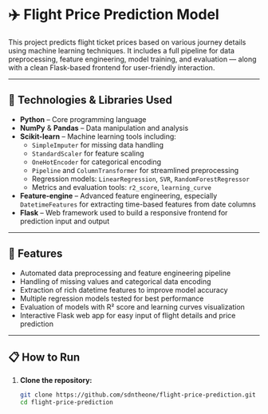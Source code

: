 # ✈️ Flight Price Prediction Model

This project predicts flight ticket prices based on various journey details using machine learning techniques. It includes a full pipeline for data preprocessing, feature engineering, model training, and evaluation — along with a clean Flask-based frontend for user-friendly interaction.

---

## 🔧 Technologies & Libraries Used

- **Python** – Core programming language  
- **NumPy** & **Pandas** – Data manipulation and analysis  
- **Scikit-learn** – Machine learning tools including:
  - `SimpleImputer` for missing data handling  
  - `StandardScaler` for feature scaling  
  - `OneHotEncoder` for categorical encoding  
  - `Pipeline` and `ColumnTransformer` for streamlined preprocessing  
  - Regression models: `LinearRegression`, `SVR`, `RandomForestRegressor`  
  - Metrics and evaluation tools: `r2_score`, `learning_curve`  
- **Feature-engine** – Advanced feature engineering, especially `DatetimeFeatures` for extracting time-based features from date columns  
- **Flask** – Web framework used to build a responsive frontend for prediction input and output  

---

## 🚀 Features

- Automated data preprocessing and feature engineering pipeline  
- Handling of missing values and categorical data encoding  
- Extraction of rich datetime features to improve model accuracy  
- Multiple regression models tested for best performance  
- Evaluation of models with R² score and learning curves visualization  
- Interactive Flask web app for easy input of flight details and price prediction  

---

## 📋 How to Run

1. **Clone the repository:**
   ```bash
   git clone https://github.com/sdntheone/flight-price-prediction.git
   cd flight-price-prediction
